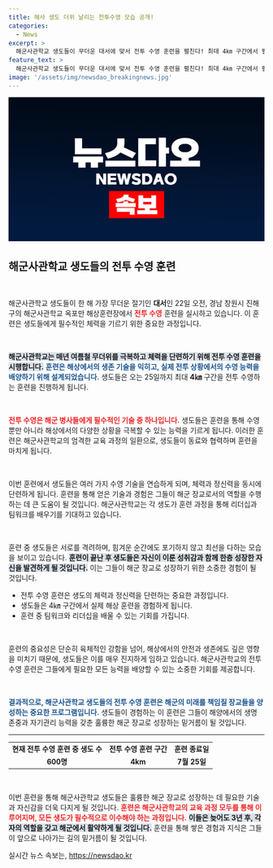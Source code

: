 ```yaml
---
title: 해사 생도 더위 날리는 전투수영 모습 공개!
categories:
  - News
excerpt: >
  해군사관학교 생도들이 무더운 대서에 맞서 전투 수영 훈련을 펼친다! 최대 4㎞ 구간에서 펼쳐지는 이 특별 훈련의 현장, 과연 어떤 이야기가 숨겨져 있을까? 클릭해서 확인해보세요!
feature_text: >
  해군사관학교 생도들이 무더운 대서에 맞서 전투 수영 훈련을 펼친다! 최대 4㎞ 구간에서 펼쳐지는 이 특별 훈련의 현장, 과연 어떤 이야기가 숨겨져 있을까? 클릭해서 확인해보세요!
image: '/assets/img/newsdao_breakingnews.jpg'
---
```


<p><img src="/assets/img/newsdao_breakingnews.jpg" alt="ranknews 속보" /></p>

<h2 data-ke-size="size26">해군사관학교 생도들의 전투 수영 훈련</h2>

<p data-ke-size="size16">&nbsp;</p>

<p>해군사관학교 생도들이 한 해 가장 무더운 절기인 <b>대서</b>인 22일 오전, 경남 창원시 진해구의 해군사관학교 옥포만 해상훈련장에서 <b><span style="color: #ee2323;">전투 수영</span></b> 훈련을 실시하고 있습니다. 이 훈련은 생도들에게 필수적인 체력을 기르기 위한 중요한 과정입니다.</p></p>

<p data-ke-size="size16">&nbsp;</p>

<p><b><span style="background-color: #21538527;">해군사관학교는 매년 여름철 무더위를 극복하고 체력을 단련하기 위해 전투 수영 훈련을 시행합니다.</span></b> <b><span style="color: #1a5490;">훈련은 해상에서의 생존 기술을 익히고, 실제 전투 상황에서의 수영 능력을 배양하기 위해 설계되었습니다.</span></b> 생도들은 오는 25일까지 최대 <b>4㎞</b> 구간을 전투 수영하는 훈련을 진행하게 됩니다.</p>

<p data-ke-size="size16">&nbsp;</p>

<p><b><span style="color: #ee2323;">전투 수영은 해군 병사들에게 필수적인 기술 중 하나입니다.</span></b> 생도들은 훈련을 통해 수영뿐만 아니라 해상에서의 다양한 상황을 극복할 수 있는 능력을 기르게 됩니다. 이러한 훈련은 해군사관학교의 엄격한 교육 과정의 일환으로, 생도들이 동료와 협력하며 훈련을 마치게 됩니다.</p>

<p data-ke-size="size16">&nbsp;</p>

<p>이번 훈련에서 생도들은 여러 가지 수영 기술을 연습하게 되며, 체력과 정신력을 동시에 단련하게 됩니다. 훈련을 통해 얻은 기술과 경험은 그들이 해군 장교로서의 역할을 수행하는 데 큰 도움이 될 것입니다. 해군사관학교는 각 생도가 훈련 과정을 통해 리더십과 팀워크를 배우기를 기대하고 있습니다.</p>

<p data-ke-size="size16">&nbsp;</p>

<p>훈련 중 생도들은 서로를 격려하며, 힘겨운 순간에도 포기하지 않고 최선을 다하는 모습을 보이고 있습니다. <b><span style="background-color: #21538527;">훈련이 끝난 후 생도들은 자신이 이룬 성취감과 함께 한층 성장한 자신을 발견하게 될 것입니다.</span></b> 이는 그들이 해군 장교로 성장하기 위한 소중한 경험이 될 것입니다.</p>

<ul>
    <li>전투 수영 훈련은 생도의 체력과 정신력을 단련하는 중요한 과정입니다.</li>
    <li>생도들은 4㎞ 구간에서 실제 해상 훈련을 경험하게 됩니다.</li>
    <li>훈련 중 팀워크와 리더십을 배울 수 있는 기회를 가집니다.</li>
</ul>

<p data-ke-size="size16">&nbsp;</p>

<p>훈련의 중요성은 단순히 육체적인 강함을 넘어, 해상에서의 안전과 생존에도 깊은 영향을 미치기 때문에, 생도들은 이를 매우 진지하게 임하고 있습니다. 해군사관학교의 전투 수영 훈련은 그들에게 필요한 모든 능력을 배양할 수 있는 소중한 기회를 제공합니다.</p>

<p data-ke-size="size16">&nbsp;</p>

<p><b><span style="color: #1a5490;">결과적으로, 해군사관학교 생도들의 전투 수영 훈련은 해군의 미래를 책임질 장교들을 양성하는 중요한 프로그램입니다.</span></b> 생도들이 경험하는 이 훈련은 그들이 해양에서의 생명 존중과 자기관리 능력을 갖춘 훌륭한 해군 장교로 성장하는 밑거름이 될 것입니다.</p>

<hr>

<table style="width: 100%;">
    <tr>
        <td style="text-align: center; height: 17px;"><b>현재 전투 수영 훈련 중 생도 수</b></td>
        <td style="text-align: center; height: 17px;"><b>전투 수영 훈련 구간</b></td>
        <td style="text-align: center; height: 17px;"><b>훈련 종료일</b></td>
    </tr>
    <tr>
        <td style="text-align: center; height: 17px;"><b>600명</b></td>
        <td style="text-align: center; height: 17px;"><b>4km</b></td>
        <td style="text-align: center; height: 17px;"><b>7월 25일</b></td>
    </tr>
</table>

<p data-ke-size="size16">&nbsp;</p>

<p>이번 훈련을 통해 해군사관학교 생도들은 훌륭한 해군 장교로 성장하는 데 필요한 기술과 자신감을 더욱 다지게 될 것입니다. <b><span style="color: #ee2323;">훈련은 해군사관학교의 교육 과정 모두를 통해 이루어지며, 모든 생도가 필수적으로 이수해야 하는 과정입니다.</span></b> <b><span style="background-color: #21538527;">이들은 늦어도 3년 후, 각자의 역할을 갖고 해군에서 활약하게 될 것입니다.</span></b> 훈련을 통해 쌓은 경험과 지식은 그들이 앞으로 나아가는 길의 밑거름이 될 것입니다.</p>
실시간 뉴스 속보는, <a href="https://newsdao.kr" rel="dofollow">https://newsdao.kr</a>


